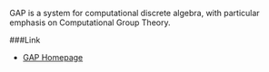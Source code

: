 GAP is a system for computational discrete algebra, with particular emphasis on Computational Group Theory. 


###Link

* [GAP Homepage](http://www.gap-system.org/)